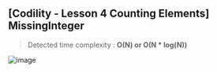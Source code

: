 ## [Codility - Lesson 4 Counting Elements] MissingInteger

> Detected time complexity : **O(N) or O(N * log(N))**

![image](https://user-images.githubusercontent.com/22045163/104467349-9205bf80-55f9-11eb-9944-5a0ce4077b19.png)
